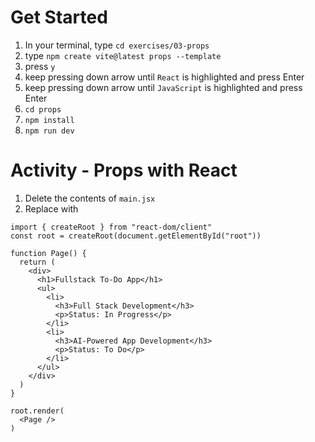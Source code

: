 # Get Started
1. In your terminal, type `cd exercises/03-props`
2. type `npm create vite@latest props --template`
3. press `y`
4. keep pressing down arrow until `React` is highlighted and press Enter
5. keep pressing down arrow until `JavaScript` is highlighted and press Enter
6. `cd props`
7. `npm install`
8. `npm run dev`

# Activity - Props with React
1. Delete the contents of `main.jsx`
2. Replace with
```
import { createRoot } from "react-dom/client"
const root = createRoot(document.getElementById("root"))

function Page() {
  return (
    <div>
      <h1>Fullstack To-Do App</h1>
      <ul>
        <li>
          <h3>Full Stack Development</h3>
          <p>Status: In Progress</p>
        </li>
        <li>
          <h3>AI-Powered App Development</h3>
          <p>Status: To Do</p>
        </li>
      </ul>
    </div>
  )
}

root.render(
  <Page />
)
```
